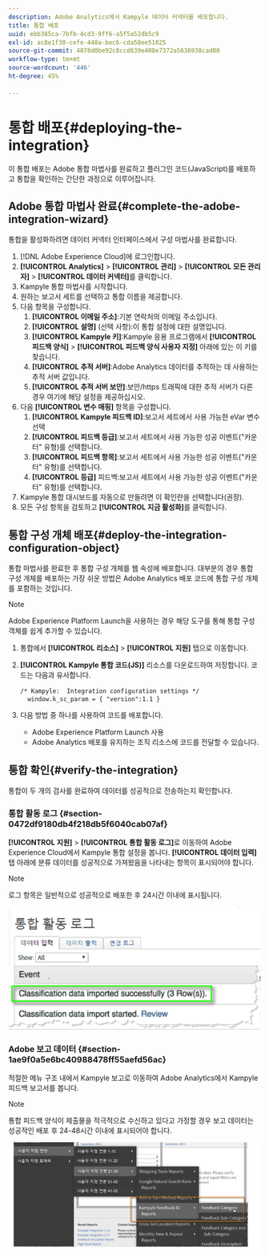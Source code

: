 ```yaml
---
description: Adobe Analytics에서 Kampyle 데이터 커넥터를 배포합니다.
title: 통합 배포
uuid: ebb385ca-7bfb-4cd3-9ff6-a5f5a52db5c9
exl-id: ac8e1f30-cefe-448a-bec6-cda58ee51025
source-git-commit: 4078d0be92c8ccd639e408e7372a5636938cad00
workflow-type: tm+mt
source-wordcount: '446'
ht-degree: 45%

---
```


# 통합 배포{#deploying-the-integration}

이 통합 배포는 Adobe 통합 마법사를 완료하고 플러그인 코드(JavaScript)를 배포하고 통합을 확인하는 간단한 과정으로 이루어집니다.

## Adobe 통합 마법사 완료{#complete-the-adobe-integration-wizard}

통합을 활성화하려면 데이터 커넥터 인터페이스에서 구성 마법사를 완료합니다.

1. [!DNL Adobe Experience Cloud]에 로그인합니다.
1. **[!UICONTROL Analytics]** > **[!UICONTROL 관리]** > **[!UICONTROL 모든 관리자]** > **[!UICONTROL 데이터 커넥터]**&#x200B;를 클릭합니다.
1. Kampyle 통합 마법사를 시작합니다.
1. 원하는 보고서 세트를 선택하고 통합 이름을 제공합니다.
1. 다음 항목을 구성합니다.
   1. **[!UICONTROL 이메일 주소]**:기본 연락처의 이메일 주소입니다.
   1. **[!UICONTROL 설명]** (선택 사항):이 통합 설정에 대한 설명입니다.
   1. **[!UICONTROL Kampyle 키]**:Kampyle 응용 프로그램에서  **[!UICONTROL 피드백 양식]** >  **[!UICONTROL 피드백 양식 사용자 지정]** 아래에 있는 이 키를 찾습니다.
   1. **[!UICONTROL 추적 서버]**:Adobe Analytics 데이터를 추적하는 데 사용하는 추적 서버 값입니다.
   1. **[!UICONTROL 추적 서버 보안]**:보안/https 트래픽에 대한 추적 서버가 다른 경우 여기에 해당 설정을 제공하십시오.
1. 다음 **[!UICONTROL 변수 매핑]** 항목을 구성합니다.
   1. **[!UICONTROL Kampyle 피드백 ID]**:보고서 세트에서 사용 가능한 eVar 변수 선택
   1. **[!UICONTROL 피드백 등급]**:보고서 세트에서 사용 가능한 성공 이벤트(&quot;카운터&quot; 유형)를 선택합니다.
   1. **[!UICONTROL 피드백 항목]**:보고서 세트에서 사용 가능한 성공 이벤트(&quot;카운터&quot; 유형)를 선택합니다.
   1. **[!UICONTROL 등급]** 피드백:보고서 세트에서 사용 가능한 성공 이벤트(&quot;카운터&quot; 유형)를 선택합니다.
1. Kampyle 통합 대시보드를 자동으로 만들려면 이 확인란을 선택합니다(권장).
1. 모든 구성 항목을 검토하고 **[!UICONTROL 지금 활성화]**&#x200B;를 클릭합니다.

## 통합 구성 개체 배포{#deploy-the-integration-configuration-object}

통합 마법사를 완료한 후 통합 구성 개체를 웹 속성에 배포합니다. 대부분의 경우 통합 구성 개체를 배포하는 가장 쉬운 방법은 Adobe Analytics 배포 코드에 통합 구성 개체를 포함하는 것입니다.

>[!NOTE]
>
>Adobe Experience Platform Launch을 사용하는 경우 해당 도구를 통해 통합 구성 객체를 쉽게 추가할 수 있습니다.

1. 통합에서 **[!UICONTROL 리소스]** > **[!UICONTROL 지원]** 탭으로 이동합니다.
1. **[!UICONTROL Kampyle 통합 코드(JS)]** 리소스를 다운로드하여 저장합니다. 코드는 다음과 유사합니다.

   ```
   /* Kampyle:  Integration configuration settings */
     window.k_sc_param = { "version":1.1 }
   ```

1. 다음 방법 중 하나를 사용하여 코드를 배포합니다.

   * Adobe Experience Platform Launch 사용
   * Adobe Analytics 배포를 유지하는 조직 리소스에 코드를 전달할 수 있습니다.

## 통합 확인{#verify-the-integration}

통합이 두 개의 검사를 완료하여 데이터를 성공적으로 전송하는지 확인합니다.

### 통합 활동 로그 {#section-0472df9180db4f218db5f6040cab07af}

**[!UICONTROL 지원]** > **[!UICONTROL 통합 활동 로그]**&#x200B;로 이동하여 Adobe Experience Cloud에서 Kampyle 통합 설정을 봅니다. **[!UICONTROL 데이터 입력]** 탭 아래에 분류 데이터를 성공적으로 가져왔음을 나타내는 항목이 표시되어야 합니다.

>[!NOTE]
>
>로그 항목은 일반적으로 성공적으로 배포한 후 24시간 이내에 표시됩니다.

![통합 작업 로그](assets/integration_activity_log.png)

### Adobe 보고 데이터 {#section-1ae9f0a5e6bc40988478ff55aefd56ac}

적절한 메뉴 구조 내에서 Kampyle 보고로 이동하여 Adobe Analytics에서 Kampyle 피드백 보고서를 봅니다.

>[!NOTE]
>
>통합 피드백 양식이 제출물을 적극적으로 수신하고 있다고 가정할 경우 보고 데이터는 성공적인 배포 후 24-48시간 이내에 표시되어야 합니다.

![Adobe 보고 데이터](assets/adobe_reporting_data.png)
